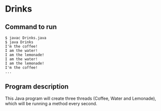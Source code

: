 # Drinks

## Command to run
```console
$ javac Drinks.java
$ java Drinks
I'm the coffee!
I am the water!
I am the lemonade!
I am the water!
I am the lemonade!
I'm the coffee!
...
```

## Program description
This Java program will create three threads (Coffee, Water and Lemonade), which will be running a method every second.